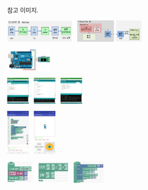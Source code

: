 참고 이미지.

<img src="AndroidBlocklyCodeProc.png" width="150" height="50"/> &nbsp; <img src="ArduBlockly_SysConfig.png" width="150" height="50"/>

<img src="ArduinoUNO-Bluetooth_Sch.png" width="100" height="50"/>

<img src="Arduino_SerialPort.png" width="50" height="60"/> &nbsp; <img src="Arduino_Serial.png" width="50" height="60"/>
 &nbsp; <img src="Arduino_Board.png" width="50" height="60"/>

<img src="ArduBlockly_block_code.jpg" width="50" height="100"/> &nbsp; <img src="ArduinoBlockly_run_st.jpg" width="50" height="100"/>

<img src="blockly_exam_init.jpg" width="60" height="50"/> &nbsp; <img src="blockly_exam_joystick.jpg" width="70" height="50"/>
 &nbsp; <img src="blockly_exam_loop.jpg" width="70" height="50"/>

